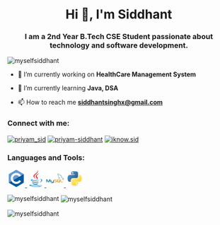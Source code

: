 <h1 align="center">Hi 👋, I'm Siddhant</h1>
<h3 align="center">I am a 2nd Year B.Tech CSE Student passionate about technology and software development.</h3>

<p align="left"> <img src="https://komarev.com/ghpvc/?username=myselfsiddhant&label=Profile%20views&color=0e75b6&style=flat" alt="myselfsiddhant" /> </p>

- 🔭 I’m currently working on **HealthCare Management System**

- 🌱 I’m currently learning **Java, DSA**

- 📫 How to reach me **siddhantsinghx@gmail.com**

<h3 align="left">Connect with me:</h3>
<p align="left">
<a href="https://twitter.com/priyam_sid" target="blank"><img align="center" src="https://raw.githubusercontent.com/rahuldkjain/github-profile-readme-generator/master/src/images/icons/Social/twitter.svg" alt="priyam_sid" height="30" width="40" /></a>
<a href="https://linkedin.com/in/priyam-siddhant" target="blank"><img align="center" src="https://raw.githubusercontent.com/rahuldkjain/github-profile-readme-generator/master/src/images/icons/Social/linked-in-alt.svg" alt="priyam-siddhant" height="30" width="40" /></a>
<a href="https://instagram.com/iknow.sid" target="blank"><img align="center" src="https://raw.githubusercontent.com/rahuldkjain/github-profile-readme-generator/master/src/images/icons/Social/instagram.svg" alt="iknow.sid" height="30" width="40" /></a>
</p>

<h3 align="left">Languages and Tools:</h3>
<p align="left"> <a href="https://www.cprogramming.com/" target="_blank" rel="noreferrer"> <img src="https://raw.githubusercontent.com/devicons/devicon/master/icons/c/c-original.svg" alt="c" width="40" height="40"/> </a> <a href="https://www.java.com" target="_blank" rel="noreferrer"> <img src="https://raw.githubusercontent.com/devicons/devicon/master/icons/java/java-original.svg" alt="java" width="40" height="40"/> </a> <a href="https://www.mysql.com/" target="_blank" rel="noreferrer"> <img src="https://raw.githubusercontent.com/devicons/devicon/master/icons/mysql/mysql-original-wordmark.svg" alt="mysql" width="40" height="40"/> </a> <a href="https://www.python.org" target="_blank" rel="noreferrer"> <img src="https://raw.githubusercontent.com/devicons/devicon/master/icons/python/python-original.svg" alt="python" width="40" height="40"/> </a> </p>

<p><img align="left" src="https://github-readme-stats.vercel.app/api/top-langs?username=myselfsiddhant&show_icons=true&locale=en&layout=compact" alt="myselfsiddhant" /></p>

<p>&nbsp;<img align="center" src="https://github-readme-stats.vercel.app/api?username=myselfsiddhant&show_icons=true&locale=en" alt="myselfsiddhant" /></p>

<p><img align="center" src="https://github-readme-streak-stats.herokuapp.com/?user=myselfsiddhant&" alt="myselfsiddhant" /></p>

